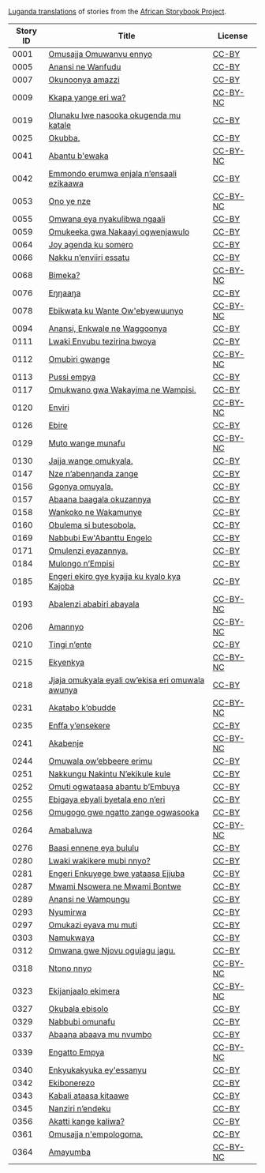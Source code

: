 [Luganda translations](http://my.africanstorybook.org/language/luganda) of stories from the [African Storybook Project](http://my.africanstorybook.org).

Story ID | Title | License
-------- | ----- | -------
0001 | [Omusajja Omuwanvu ennyo](http://my.africanstorybook.org/stories/omusajja-omuwanvu-ennyo) | [CC-BY](https://creativecommons.org/licenses/by/3.0/)
0005 | [Anansi ne Wanfudu](http://my.africanstorybook.org/stories/anansi-ne-wanfudu) | [CC-BY](https://creativecommons.org/licenses/by/3.0/)
0007 | [Okunoonya amazzi](http://my.africanstorybook.org/stories/okunoonya-amazzi) | [CC-BY](https://creativecommons.org/licenses/by/3.0/)
0009 | [Kkapa yange eri wa?](http://my.africanstorybook.org/stories/kkapa-yange-eri-wa) | [CC-BY-NC](https://creativecommons.org/licenses/by-nc/3.0/)
0019 | [Olunaku lwe nasooka okugenda mu katale](http://my.africanstorybook.org/stories/olunaku-lwe-nasooka-okugenda-mu-katale) | [CC-BY](https://creativecommons.org/licenses/by/3.0/)
0025 | [Okubba.](http://my.africanstorybook.org/stories/okubba) | [CC-BY](https://creativecommons.org/licenses/by/3.0/)
0041 | [Abantu b&#039;ewaka](http://my.africanstorybook.org/stories/abantu-bewaka) | [CC-BY-NC](https://creativecommons.org/licenses/by-nc/3.0/)
0042 | [Emmondo erumwa enjala n’ensaali ezikaawa](http://my.africanstorybook.org/stories/emmondo-erumwa-enjala-n’ensaali-ezikaawa) | [CC-BY](https://creativecommons.org/licenses/by/3.0/)
0053 | [Ono ye nze](http://my.africanstorybook.org/stories/ono-ye-nze) | [CC-BY-NC](https://creativecommons.org/licenses/by-nc/3.0/)
0055 | [Omwana eya nyakulibwa ngaali](http://my.africanstorybook.org/stories/omwana-eya-nyakulibwa-ngaali) | [CC-BY](https://creativecommons.org/licenses/by/3.0/)
0059 | [Omukeeka gwa Nakaayi ogwenjawulo](http://my.africanstorybook.org/stories/omukeeka-gwa-nakaayi-ogwenjawulo) | [CC-BY](https://creativecommons.org/licenses/by/3.0/)
0064 | [Joy agenda ku somero](http://my.africanstorybook.org/stories/joy-agenda-ku-somero-0) | [CC-BY](https://creativecommons.org/licenses/by/3.0/)
0066 | [Nakku n’enviiri essatu](http://my.africanstorybook.org/stories/nakku-n’enviiri-essatu) | [CC-BY](https://creativecommons.org/licenses/by/3.0/)
0068 | [Bimeka?](http://my.africanstorybook.org/stories/bimeka) | [CC-BY-NC](https://creativecommons.org/licenses/by-nc/3.0/)
0076 | [Eŋŋaaŋa](http://my.africanstorybook.org/stories/eŋŋaaŋ) | [CC-BY](https://creativecommons.org/licenses/by/3.0/)
0078 | [Ebikwata ku Wante Ow&#039;ebyewuunyo](http://my.africanstorybook.org/stories/ebikwata-ku-wante-owebyewuunyo) | [CC-BY-NC](https://creativecommons.org/licenses/by-nc/3.0/)
0094 | [Anansi, Enkwale ne Waggoonya](http://my.africanstorybook.org/stories/anansi-enkwale-ne-waggoonya) | [CC-BY](https://creativecommons.org/licenses/by/3.0/)
0111 | [Lwaki Envubu tezirina bwoya](http://my.africanstorybook.org/stories/lwaki-envubu-tezirina-bwoya) | [CC-BY](https://creativecommons.org/licenses/by/3.0/)
0112 | [Omubiri gwange](http://my.africanstorybook.org/stories/omubiri-gwange) | [CC-BY-NC](https://creativecommons.org/licenses/by-nc/3.0/)
0113 | [Pussi empya](http://my.africanstorybook.org/stories/pussi-empya) | [CC-BY](https://creativecommons.org/licenses/by/4.0/)
0117 | [Omukwano gwa Wakayima ne Wampisi.](http://my.africanstorybook.org/stories/omukwano-gwa-wakayima-ne-wampisi) | [CC-BY](https://creativecommons.org/licenses/by/4.0/)
0120 | [Enviri](http://my.africanstorybook.org/stories/enviri) | [CC-BY-NC](https://creativecommons.org/licenses/by-nc/3.0/)
0126 | [Ebire](http://my.africanstorybook.org/stories/ebire) | [CC-BY](https://creativecommons.org/licenses/by/3.0/)
0129 | [Muto wange munafu](http://my.africanstorybook.org/stories/muto-wange-munafu) | [CC-BY-NC](https://creativecommons.org/licenses/by-nc/3.0/)
0130 | [Jajja wange omukyala.](http://my.africanstorybook.org/stories/jajja-wange-omukyala) | [CC-BY](https://creativecommons.org/licenses/by/3.0/)
0147 | [Nze n’abenŋanda zange](http://my.africanstorybook.org/stories/nze-n’abenŋanda-zange) | [CC-BY](https://creativecommons.org/licenses/by/3.0/)
0156 | [Ggonya omuyala.](http://my.africanstorybook.org/stories/ggonya-omuyala) | [CC-BY](https://creativecommons.org/licenses/by/3.0/)
0157 | [Abaana baagala okuzannya](http://my.africanstorybook.org/stories/abaana-baagala-okuzannya) | [CC-BY](https://creativecommons.org/licenses/by/3.0/)
0158 | [Wankoko ne Wakamunye](http://my.africanstorybook.org/stories/wankoko-ne-wakamunye) | [CC-BY](https://creativecommons.org/licenses/by/3.0/)
0160 | [Obulema si butesobola.](http://my.africanstorybook.org/stories/obulema-si-butesobola) | [CC-BY](https://creativecommons.org/licenses/by/4.0/)
0169 | [Nabbubi Ew&#039;Abanttu Engelo](http://my.africanstorybook.org/stories/nabbubi-ewabanttu-engelo) | [CC-BY](https://creativecommons.org/licenses/by/3.0/)
0171 | [Omulenzi eyazannya.](http://my.africanstorybook.org/stories/omulenzi-eyazannya) | [CC-BY](https://creativecommons.org/licenses/by/3.0/)
0184 | [Mulongo n’Empisi](http://my.africanstorybook.org/stories/mulongo-n’empisi) | [CC-BY](https://creativecommons.org/licenses/by/3.0/)
0185 | [Engeri ekiro gye kyajja ku kyalo kya Kajoba](http://my.africanstorybook.org/stories/engeri-ekiro-gye-kyajja-ku-kyalo-kya-kajoba) | [CC-BY](https://creativecommons.org/licenses/by/3.0/)
0193 | [Abalenzi ababiri abayala](http://my.africanstorybook.org/stories/abalenzi-ababiri-abayala) | [CC-BY-NC](https://creativecommons.org/licenses/by-nc/3.0/)
0206 | [Amannyo](http://my.africanstorybook.org/stories/amannyo) | [CC-BY-NC](https://creativecommons.org/licenses/by-nc/3.0/)
0210 | [Tingi n’ente](http://my.africanstorybook.org/stories/tingi-n’ente) | [CC-BY](https://creativecommons.org/licenses/by/3.0/)
0215 | [Ekyenkya](http://my.africanstorybook.org/stories/ekyenkya) | [CC-BY-NC](https://creativecommons.org/licenses/by-nc/3.0/)
0218 | [Jjaja omukyala eyali ow’ekisa eri omuwala awunya](http://my.africanstorybook.org/stories/jjaja-omukyala-eyali-ow’ekisa-eri-omuwala-awunya) | [CC-BY](https://creativecommons.org/licenses/by/3.0/)
0231 | [Akatabo k’obudde](http://my.africanstorybook.org/stories/akatabo-k’obudde) | [CC-BY-NC](https://creativecommons.org/licenses/by-nc/3.0/)
0235 | [Enffa y’ensekere](http://my.africanstorybook.org/stories/enffa-y’ensekere) | [CC-BY](https://creativecommons.org/licenses/by/3.0/)
0241 | [Akabenje](http://my.africanstorybook.org/stories/akabenje) | [CC-BY-NC](https://creativecommons.org/licenses/by-nc/3.0/)
0244 | [Omuwala ow’ebbeere erimu](http://my.africanstorybook.org/stories/omuwala-ow’ebbeere-erimu) | [CC-BY](https://creativecommons.org/licenses/by/3.0/)
0251 | [Nakkungu Nakintu N’ekikule kule](http://my.africanstorybook.org/stories/nakkungu-nakintu-n’ekikule-kule) | [CC-BY](https://creativecommons.org/licenses/by/3.0/)
0252 | [Omuti ogwataasa abantu b’Embuya](http://my.africanstorybook.org/stories/omuti-ogwataasa-abantu-b’embuya) | [CC-BY](https://creativecommons.org/licenses/by/3.0/)
0255 | [Ebigaya ebyali byetala eno n’eri](http://my.africanstorybook.org/stories/ebigaya-ebyali-byetala-eno-n’eri) | [CC-BY](https://creativecommons.org/licenses/by/3.0/)
0256 | [Omugogo gwe ngatto zange ogwasooka](http://my.africanstorybook.org/stories/omugogo-gwe-ngatto-zange-ogwasooka) | [CC-BY](https://creativecommons.org/licenses/by/4.0/)
0264 | [Amabaluwa](http://my.africanstorybook.org/stories/amabaluwa) | [CC-BY-NC](https://creativecommons.org/licenses/by-nc/3.0/)
0276 | [Baasi ennene eya bululu](http://my.africanstorybook.org/stories/baasi-ennene-eya-bululu) | [CC-BY](https://creativecommons.org/licenses/by/4.0/)
0280 | [Lwaki wakikere mubi nnyo?](http://my.africanstorybook.org/stories/lwaki-wakikere-mubi-nnyo) | [CC-BY](https://creativecommons.org/licenses/by/3.0/)
0281 | [Engeri Enkuyege bwe yataasa Ejjuba](http://my.africanstorybook.org/stories/engeri-enkuyege-bwe-yataasa-ejjuba) | [CC-BY](https://creativecommons.org/licenses/by/3.0/)
0287 | [Mwami Nsowera ne Mwami Bontwe](http://my.africanstorybook.org/stories/mwami-nsowera-ne-mwami-bontwe) | [CC-BY](https://creativecommons.org/licenses/by/3.0/)
0289 | [Anansi ne Wampungu](http://my.africanstorybook.org/stories/anansi-ne-wampungu) | [CC-BY](https://creativecommons.org/licenses/by/3.0/)
0293 | [Nyumirwa](http://my.africanstorybook.org/stories/nyumirwa-1) | [CC-BY](https://creativecommons.org/licenses/by/3.0/)
0297 | [Omukazi eyava mu muti](http://my.africanstorybook.org/stories/omukazi-eyava-mu-muti) | [CC-BY](https://creativecommons.org/licenses/by/3.0/)
0303 | [Namukwaya](http://my.africanstorybook.org/stories/namukwaya) | [CC-BY](https://creativecommons.org/licenses/by/3.0/)
0312 | [Omwana gwe Njovu ogujagu jagu.](http://my.africanstorybook.org/stories/omwana-gwe-njovu-ogujagu-jagu) | [CC-BY](https://creativecommons.org/licenses/by/3.0/)
0318 | [Ntono nnyo](http://my.africanstorybook.org/stories/ntono-nnyo) | [CC-BY-NC](https://creativecommons.org/licenses/by-nc/3.0/)
0323 | [Ekijanjaalo ekimera](http://my.africanstorybook.org/stories/ekijanjaalo-ekimera) | [CC-BY-NC](https://creativecommons.org/licenses/by-nc/3.0/)
0327 | [Okubala ebisolo](http://my.africanstorybook.org/stories/okubala-ebisolo) | [CC-BY](https://creativecommons.org/licenses/by/3.0/)
0329 | [Nabbubi omunafu](http://my.africanstorybook.org/stories/nabbubi-omunafu) | [CC-BY](https://creativecommons.org/licenses/by/3.0/)
0337 | [Abaana abaava mu nvumbo](http://my.africanstorybook.org/stories/abaana-abaava-mu-nvumbo) | [CC-BY](https://creativecommons.org/licenses/by/3.0/)
0339 | [Engatto Empya](http://my.africanstorybook.org/stories/engatto-empya) | [CC-BY-NC](https://creativecommons.org/licenses/by-nc/3.0/)
0340 | [Enkyukakyuka ey&#039;essanyu](http://my.africanstorybook.org/stories/enkyukakyuka-eyessanyu) | [CC-BY](https://creativecommons.org/licenses/by/3.0/)
0342 | [Ekibonerezo](http://my.africanstorybook.org/stories/ekibonerezo) | [CC-BY](https://creativecommons.org/licenses/by/3.0/)
0343 | [Kabali ataasa kitaawe](http://my.africanstorybook.org/stories/kabali-ataasa-kitaawe) | [CC-BY](https://creativecommons.org/licenses/by/3.0/)
0345 | [Nanziri n’endeku](http://my.africanstorybook.org/stories/nanziri-n’endeku) | [CC-BY](https://creativecommons.org/licenses/by/3.0/)
0356 | [Akatti kange kaliwa?](http://my.africanstorybook.org/stories/akatti-kange-kaliwa-0) | [CC-BY](https://creativecommons.org/licenses/by/3.0/)
0361 | [Omusajja n&#039;empologoma.](http://my.africanstorybook.org/stories/omusajja-nempologoma) | [CC-BY](https://creativecommons.org/licenses/by/3.0/)
0364 | [Amayumba](http://my.africanstorybook.org/stories/amayumba-0) | [CC-BY-NC](https://creativecommons.org/licenses/by-nc/3.0/)
